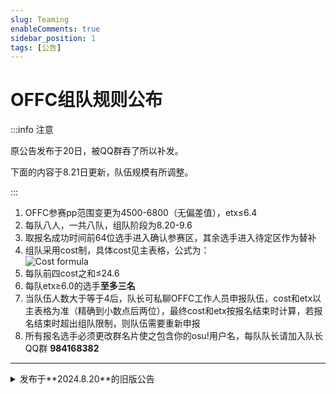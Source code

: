```yaml
---
slug: Teaming
enableComments: true
sidebar_position: 1
tags: [公告]
---
```


# OFFC组队规则公布

:::info 注意

原公告发布于20日，被QQ群吞了所以补发。

下面的内容于8.21日更新，队伍规模有所调整。

:::

1. OFFC参赛pp范围变更为<FntColor color="#198dff">4500-6800</FntColor>（无偏差值），<FntColor color="#198dff">etx≤6.4</FntColor>
2. 每队八人，一共八队，组队阶段为8.20-9.6<!-- truncate -->
3. 取报名成功时间前64位选手进入确认参赛区，其余选手进入待定区作为替补
4. 组队采用cost制，具体cost见主表格，公式为：
<br /><div class="align-center"><img src="/img/teamup_formula.svg" class="auto-invert" alt="Cost formula" /></div>
5. 每队前四<FntColor color="#198dff">cost之和≤24.6</FntColor>
6. 每队<FntColor color="#198dff">etx≥6.0</FntColor>的选手**至多三名**
7. 当队伍人数大于等于4后，队长可私聊OFFC工作人员申报队伍，cost和etx以主表格为准（精确到小数点后两位），最终cost和etx按报名结束时计算，若报名结束时超出组队限制，则队伍需要重新申报
8. 所有报名选手必须更改群名片使之包含你的osu!用户名，每队队长请加入队长QQ群 **984168382**

---

<details>
  <summary>发布于**2024.8.20**的旧版公告</summary>

  1. OFFC参赛pp范围变更为<FntColor color="#198dff">4500-6800</FntColor>（无偏差值），<FntColor color="#198dff">etx≤6.4</FntColor>
  2. 每队七人，一共八队，组队阶段为8.20-9.6
  3. 取报名成功时间前56位选手进入确认参赛区，其余选手进入待定区作为替补；若某一时刻报名成功人数≥64，则取报名成功时间前64位选手进入确认参赛区，其余选手进入待定区作为替补，此时变为每队八人，队伍需要重新申报
  4. 组队采用cost制，具体cost见主表格，公式为：<br /><div class="align-center"><img src="/img/teamup_formula.svg" class="auto-invert" alt="Cost formula" /></div>
  5. 每队前四<FntColor color="#198dff">cost之和≤24.6</FntColor>
  6. 每队<FntColor color="#198dff">etx≥6.0</FntColor>的选手**至多三名**
  7. 当队伍人数大于等于4后，队长可私聊OFFC工作人员申报队伍，cost和etx以主表格为准（精确到小数点后两位），最终cost和etx按报名结束时计算，若报名结束时超出组队限制，则队伍需要重新申报
  8. 所有报名选手必须更改群名片使之包含你的osu!用户名，每队队长请加入队长QQ群 **984168382**

</details>
